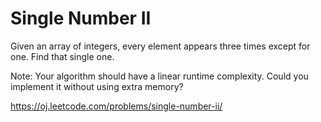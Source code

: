# Single Number II

Given an array of integers, every element appears three times except for one. Find that single one.

Note:
Your algorithm should have a linear runtime complexity. Could you implement it without using extra memory?

<https://oj.leetcode.com/problems/single-number-ii/>
